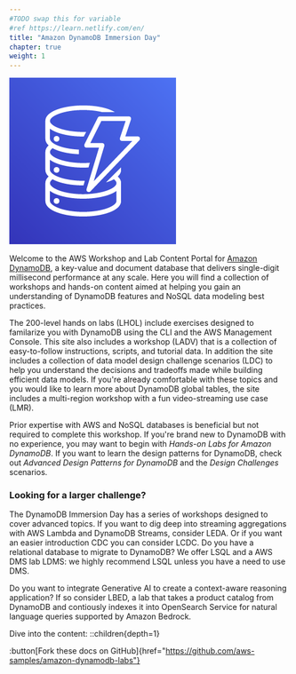 ```yaml
---
#TODO swap this for variable
#ref https://learn.netlify.com/en/
title: "Amazon DynamoDB Immersion Day"
chapter: true
weight: 1
---
```


![Open the DynamoDB Logo](/static/images/Amazon-DynamoDB.png)

Welcome to the AWS Workshop and Lab Content Portal for [Amazon DynamoDB](https://docs.aws.amazon.com/amazondynamodb/latest/developerguide/Introduction.html), a key-value and document database that delivers single-digit millisecond performance at any scale. Here you will find a collection of workshops and hands-on content aimed at helping you gain an understanding of DynamoDB features and NoSQL data modeling best practices.

The 200-level hands on labs (LHOL) include exercises designed to familarize you with DynamoDB using the CLI and the AWS Management Console. This site also includes a workshop (LADV) that is a collection of easy-to-follow instructions, scripts, and tutorial data. In addition the site includes a collection of data model design challenge scenarios (LDC) to help you understand the decisions and tradeoffs made while building efficient data models. If you're already comfortable with these topics and you would like to learn more about DynamoDB global tables, the site includes a multi-region workshop with a fun video-streaming use case (LMR).

Prior expertise with AWS and NoSQL databases is beneficial but not required to complete this workshop.
If you're brand new to DynamoDB with no experience, you may want to begin with *Hands-on Labs for Amazon DynamoDB*. If you want to learn the design patterns for DynamoDB, check out *Advanced Design Patterns for DynamoDB* and the *Design Challenges* scenarios.

### Looking for a larger challenge?
The DynamoDB Immersion Day has a series of workshops designed to cover advanced topics. If you want to dig deep into streaming aggregations with AWS Lambda and DynamoDB Streams, consider LEDA. Or if you want an easier introduction CDC you can consider LCDC. Do you have a relational database to migrate to DynamoDB? We offer LSQL and a AWS DMS lab LDMS: we highly recommend LSQL unless you have a need to use DMS.

Do you want to integrate Generative AI to create a context-aware reasoning application? If so consider LBED, a lab that takes a product catalog from DynamoDB and contiously indexes it into OpenSearch Service for natural language queries supported by Amazon Bedrock.

Dive into the content:
::children{depth=1}

:button[Fork these docs on GitHub]{href="https://github.com/aws-samples/amazon-dynamodb-labs"}
